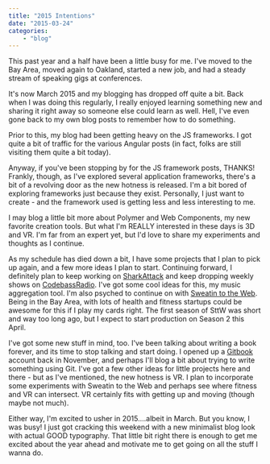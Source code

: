 ```yaml
---
title: "2015 Intentions"
date: "2015-03-24"
categories:
	- "blog"
---
```


This past year and a half have been a little busy for me. I've moved to the Bay Area, moved again to Oakland, started a new job, and had a steady stream of speaking gigs at conferences.

It's now March 2015 and my blogging has dropped off quite a bit. Back when I was doing this regularly, I really enjoyed learning something new and sharing it right away so someone else could learn as well. Hell, I've even gone back to my own blog posts to remember how to do something.

Prior to this, my blog had been getting heavy on the JS frameworks. I got quite a bit of traffic for the various Angular posts (in fact, folks are still visiting them quite a bit today).

Anyway, if you've been stopping by for the JS framework posts, THANKS! Frankly, though, as I've explored several application frameworks, there's a bit of a revolving door as the new hotness is released. I'm a bit bored of exploring frameworks just because they exist. Personally, I just want to create - and the framework used is getting less and less interesting to me.

I may blog a little bit more about Polymer and Web Components, my new favorite creation tools. But what I'm REALLY interested in these days is 3D and VR. I'm far from an expert yet, but I'd love to share my experiments and thoughts as I continue.

As my schedule has died down a bit, I have some projects that I plan to pick up again, and a few more ideas I plan to start. Continuing forward, I definitely plan to keep working on [SharkAttack](/blog/sharkattack/) and keep dropping weekly shows on [CodebassRadio](http://codebassradio.net/). I've got some cool ideas for this, my music aggregation tool. I'm also psyched to continue on with [Sweatin to the Web](http://sweatintotheweb.com/). Being in the Bay Area, with lots of health and fitness startups could be awesome for this if I play my cards right. The first season of SttW was short and way too long ago, but I expect to start production on Season 2 this April.

I've got some new stuff in mind, too. I've been talking about writing a book forever, and its time to stop talking and start doing. I opened up a [Gitbook](https://www.gitbook.com/) account back in November, and perhaps I'll blog a bit about trying to write something using Git. I've got a few other ideas for little projects here and there - but as I've mentioned, the new hotness is VR. I plan to incorporate some experiments with Sweatin to the Web and perhaps see where fitness and VR can intersect. VR certainly fits with getting up and moving (though maybe not much).

Either way, I'm excited to usher in 2015....albeit in March. But you know, I was busy! I just got cracking this weekend with a new minimalist blog look with actual GOOD typography. That little bit right there is enough to get me excited about the year ahead and motivate me to get going on all the stuff I wanna do.
